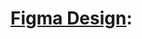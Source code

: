 # <a href="https://www.figma.com/design/WAOJWcYJjzdUsgJlCffVwN/ArraySwap?node-id=0-1&p=f">Figma Design</a>:
